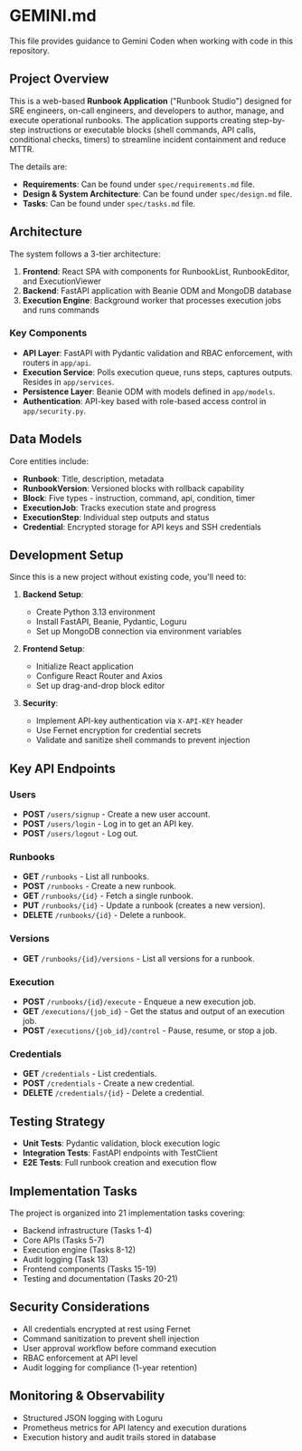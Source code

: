 # GEMINI.md

This file provides guidance to Gemini Coden when working with code in this repository.

## Project Overview

This is a web-based **Runbook Application** ("Runbook Studio") designed for SRE engineers, on-call engineers, and developers to author, manage, and execute operational runbooks. The application supports creating step-by-step instructions or executable blocks (shell commands, API calls, conditional checks, timers) to streamline incident containment and reduce MTTR.

The details are:
* **Requirements**: Can be found under `spec/requirements.md` file.
* **Design & System Architecture**: Can be found under `spec/design.md` file.
* **Tasks**: Can be found under `spec/tasks.md` file.

## Architecture

The system follows a 3-tier architecture:

1. **Frontend**: React SPA with components for RunbookList, RunbookEditor, and ExecutionViewer
2. **Backend**: FastAPI application with Beanie ODM and MongoDB database
3. **Execution Engine**: Background worker that processes execution jobs and runs commands

### Key Components

- **API Layer**: FastAPI with Pydantic validation and RBAC enforcement, with routers in `app/api`.
- **Execution Service**: Polls execution queue, runs steps, captures outputs. Resides in `app/services`.
- **Persistence Layer**: Beanie ODM with models defined in `app/models`.
- **Authentication**: API-key based with role-based access control in `app/security.py`.

## Data Models

Core entities include:
- **Runbook**: Title, description, metadata
- **RunbookVersion**: Versioned blocks with rollback capability
- **Block**: Five types - instruction, command, api, condition, timer
- **ExecutionJob**: Tracks execution state and progress
- **ExecutionStep**: Individual step outputs and status
- **Credential**: Encrypted storage for API keys and SSH credentials

## Development Setup

Since this is a new project without existing code, you'll need to:

1. **Backend Setup**:
   - Create Python 3.13 environment
   - Install FastAPI, Beanie, Pydantic, Loguru
   - Set up MongoDB connection via environment variables

2. **Frontend Setup**:
   - Initialize React application
   - Configure React Router and Axios
   - Set up drag-and-drop block editor

3. **Security**:
   - Implement API-key authentication via `X-API-KEY` header
   - Use Fernet encryption for credential secrets
   - Validate and sanitize shell commands to prevent injection

## Key API Endpoints

### Users

-   **POST** `/users/signup` - Create a new user account.
-   **POST** `/users/login` - Log in to get an API key.
-   **POST** `/users/logout` - Log out.

### Runbooks

-   **GET** `/runbooks` - List all runbooks.
-   **POST** `/runbooks` - Create a new runbook.
-   **GET** `/runbooks/{id}` - Fetch a single runbook.
-   **PUT** `/runbooks/{id}` - Update a runbook (creates a new version).
-   **DELETE** `/runbooks/{id}` - Delete a runbook.

### Versions

-   **GET** `/runbooks/{id}/versions` - List all versions for a runbook.

### Execution

-   **POST** `/runbooks/{id}/execute` - Enqueue a new execution job.
-   **GET** `/executions/{job_id}` - Get the status and output of an execution job.
-   **POST** `/executions/{job_id}/control` - Pause, resume, or stop a job.

### Credentials

-   **GET** `/credentials` - List credentials.
-   **POST** `/credentials` - Create a new credential.
-   **DELETE** `/credentials/{id}` - Delete a credential.

## Testing Strategy

- **Unit Tests**: Pydantic validation, block execution logic
- **Integration Tests**: FastAPI endpoints with TestClient
- **E2E Tests**: Full runbook creation and execution flow

## Implementation Tasks

The project is organized into 21 implementation tasks covering:
- Backend infrastructure (Tasks 1-4)
- Core APIs (Tasks 5-7)
- Execution engine (Tasks 8-12)
- Audit logging (Task 13)
- Frontend components (Tasks 15-19)
- Testing and documentation (Tasks 20-21)

## Security Considerations

- All credentials encrypted at rest using Fernet
- Command sanitization to prevent shell injection
- User approval workflow before command execution
- RBAC enforcement at API level
- Audit logging for compliance (1-year retention)

## Monitoring & Observability

- Structured JSON logging with Loguru
- Prometheus metrics for API latency and execution durations
- Execution history and audit trails stored in database
